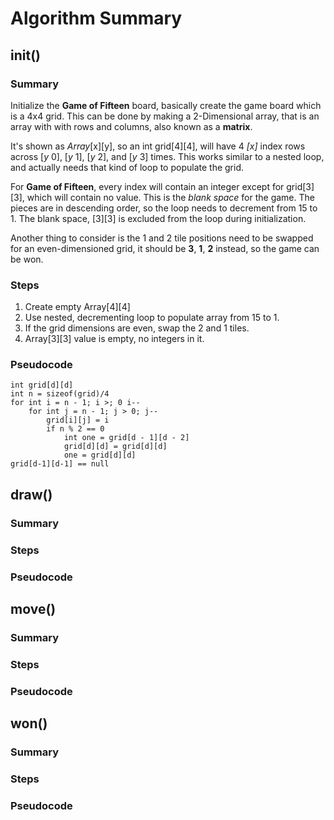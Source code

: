 # Algorithm Summary

## init()

### Summary
Initialize the **Game of Fifteen** board, basically create the game board which is a 4x4 grid. This can be done by making a 2-Dimensional array, that is an array with with rows and columns, also known as a **matrix**.

It's shown as *Array*[x][y], so an int grid[4][4], will have 4 *[x]* index rows across [*y* 0], [*y* 1], [*y* 2], and [*y* 3] times. This works similar to a nested loop, and actually needs that kind of loop to populate the grid.

For **Game of Fifteen**, every index will contain an integer except for grid[3][3], which will contain no value. This is the *blank space* for the game. The pieces are in descending order, so the loop needs to decrement from 15 to 1. The blank space, [3][3] is excluded from the loop during initialization.

Another thing to consider is the 1 and 2 tile positions need to be swapped for an even-dimensioned grid, it should be **3**, **1**, **2** instead, so the game can be won. 

### Steps

1. Create empty Array[4][4]  
2. Use nested, decrementing loop to populate array from 15 to 1.  
3. If the grid dimensions are even, swap the 2 and 1 tiles.  
4. Array[3][3] value is empty, no integers in it.

### Pseudocode
    int grid[d][d]
    int n = sizeof(grid)/4 
	for int i = n - 1; i >; 0 i--
		for int j = n - 1; j > 0; j--
			grid[i][j] = i
			if n % 2 == 0
				int one = grid[d - 1][d - 2]
				grid[d][d] = grid[d][d]
				one = grid[d][d]
	grid[d-1][d-1] == null
	

## draw()

### Summary

### Steps

### Pseudocode


## move()

### Summary

### Steps

### Pseudocode


## won()

### Summary

### Steps

### Pseudocode